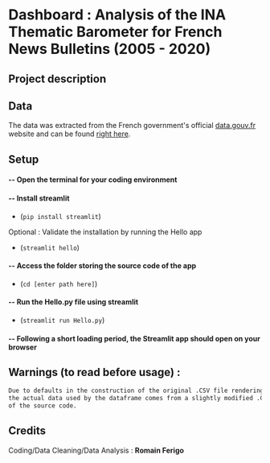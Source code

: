 # Dashboard : Analysis of the INA Thematic Barometer for French News Bulletins (2005 - 2020)

## Project description

## Data

The data was extracted from the French government's official [data.gouv.fr](https://www.data.gouv.fr) website and can be found [right here](https://www.data.gouv.fr/fr/datasets/classement-thematique-des-sujets-de-journaux-televises-janvier-2005-septembre-2020).

## Setup

#### -- Open the terminal for your coding environment

#### -- Install streamlit
- (`pip install streamlit`)
  
Optional : Validate the installation by running the Hello app
- (`streamlit hello`)
#### -- Access the folder storing the source code of the app
- (`cd [enter path here]`)
#### -- Run the Hello.py file using streamlit
- (`streamlit run Hello.py`)
#### -- Following a short loading period, the Streamlit app should open on your browser

## Warnings (to read before usage) :

```diff
Due to defaults in the construction of the original .CSV file rendering it unusable (header split between the 1st and 2nd rows),
the actual data used by the dataframe comes from a slightly modified .CSV file, which can be found in the 'data' folder
of the source code.
```

## Credits
Coding/Data Cleaning/Data Analysis : **Romain Ferigo** 
